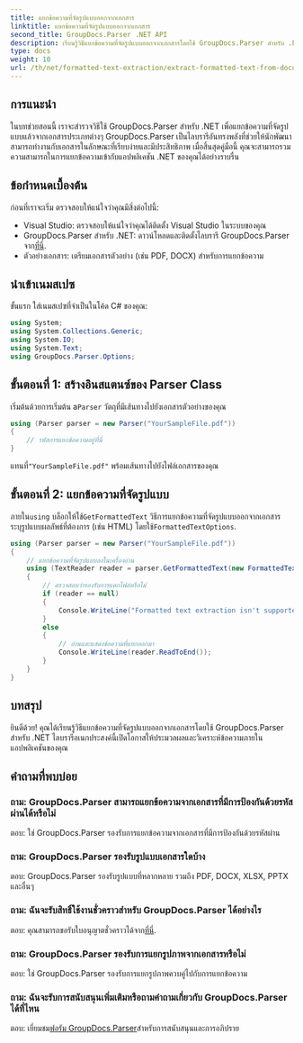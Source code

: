 ```yaml
---
title: แยกข้อความที่จัดรูปแบบออกจากเอกสาร
linktitle: แยกข้อความที่จัดรูปแบบออกจากเอกสาร
second_title: GroupDocs.Parser .NET API
description: เรียนรู้วิธีแยกข้อความที่จัดรูปแบบออกจากเอกสารโดยใช้ GroupDocs.Parser สำหรับ .NET การแยกข้อความที่ง่ายและมีประสิทธิภาพสำหรับแอปพลิเคชันของคุณ
type: docs
weight: 10
url: /th/net/formatted-text-extraction/extract-formatted-text-from-document/
---
```

## การแนะนำ
ในบทช่วยสอนนี้ เราจะสำรวจวิธีใช้ GroupDocs.Parser สำหรับ .NET เพื่อแยกข้อความที่จัดรูปแบบแล้วจากเอกสารประเภทต่างๆ GroupDocs.Parser เป็นไลบรารีอันทรงพลังที่ช่วยให้นักพัฒนาสามารถทำงานกับเอกสารในลักษณะที่เรียบง่ายและมีประสิทธิภาพ เมื่อสิ้นสุดคู่มือนี้ คุณจะสามารถรวมความสามารถในการแยกข้อความเข้ากับแอปพลิเคชัน .NET ของคุณได้อย่างราบรื่น
## ข้อกำหนดเบื้องต้น
ก่อนที่เราจะเริ่ม ตรวจสอบให้แน่ใจว่าคุณมีสิ่งต่อไปนี้:
- Visual Studio: ตรวจสอบให้แน่ใจว่าคุณได้ติดตั้ง Visual Studio ในระบบของคุณ
-  GroupDocs.Parser สำหรับ .NET: ดาวน์โหลดและติดตั้งไลบรารี GroupDocs.Parser จาก[ที่นี่](https://releases.groupdocs.com/parser/net/).
- ตัวอย่างเอกสาร: เตรียมเอกสารตัวอย่าง (เช่น PDF, DOCX) สำหรับการแยกข้อความ
## นำเข้าเนมสเปซ
ขั้นแรก ใส่เนมสเปซที่จำเป็นในโค้ด C# ของคุณ:
```csharp
using System;
using System.Collections.Generic;
using System.IO;
using System.Text;
using GroupDocs.Parser.Options;
```
## ขั้นตอนที่ 1: สร้างอินสแตนซ์ของ Parser Class
 เริ่มต้นด้วยการเริ่มต้น a`Parser` วัตถุที่มีเส้นทางไปยังเอกสารตัวอย่างของคุณ
```csharp
using (Parser parser = new Parser("YourSampleFile.pdf"))
{
    // รหัสการแยกข้อความอยู่ที่นี่
}
```
 แทนที่`"YourSampleFile.pdf"` พร้อมเส้นทางไปยังไฟล์เอกสารของคุณ

## ขั้นตอนที่ 2: แยกข้อความที่จัดรูปแบบ
 ภายใน`using` บล็อกให้ใช้`GetFormattedText` วิธีการแยกข้อความที่จัดรูปแบบออกจากเอกสาร ระบุรูปแบบผลลัพธ์ที่ต้องการ (เช่น HTML) โดยใช้`FormattedTextOptions`.
```csharp
using (Parser parser = new Parser("YourSampleFile.pdf"))
{
    // แยกข้อความที่จัดรูปแบบลงในเครื่องอ่าน
    using (TextReader reader = parser.GetFormattedText(new FormattedTextOptions(FormattedTextMode.Html)))
    {
        // ตรวจสอบว่ารองรับการแตกไฟล์หรือไม่
        if (reader == null)
        {
            Console.WriteLine("Formatted text extraction isn't supported.");
        }
        else
        {
            // อ่านและแสดงข้อความที่แยกออกมา
            Console.WriteLine(reader.ReadToEnd());
        }
    }
}
```

## บทสรุป
ยินดีด้วย! คุณได้เรียนรู้วิธีแยกข้อความที่จัดรูปแบบออกจากเอกสารโดยใช้ GroupDocs.Parser สำหรับ .NET ไลบรารีอเนกประสงค์นี้เปิดโอกาสให้ประมวลผลและวิเคราะห์ข้อความภายในแอปพลิเคชันของคุณ

## คำถามที่พบบ่อย
### ถาม: GroupDocs.Parser สามารถแยกข้อความจากเอกสารที่มีการป้องกันด้วยรหัสผ่านได้หรือไม่
ตอบ: ใช่ GroupDocs.Parser รองรับการแยกข้อความจากเอกสารที่มีการป้องกันด้วยรหัสผ่าน
### ถาม: GroupDocs.Parser รองรับรูปแบบเอกสารใดบ้าง
ตอบ: GroupDocs.Parser รองรับรูปแบบที่หลากหลาย รวมถึง PDF, DOCX, XLSX, PPTX และอื่นๆ
### ถาม: ฉันจะรับสิทธิ์ใช้งานชั่วคราวสำหรับ GroupDocs.Parser ได้อย่างไร
 ตอบ: คุณสามารถขอรับใบอนุญาตชั่วคราวได้จาก[ที่นี่](https://purchase.groupdocs.com/temporary-license/).
### ถาม: GroupDocs.Parser รองรับการแยกรูปภาพจากเอกสารหรือไม่
ตอบ: ใช่ GroupDocs.Parser รองรับการแยกรูปภาพควบคู่ไปกับการแยกข้อความ
### ถาม: ฉันจะรับการสนับสนุนเพิ่มเติมหรือถามคำถามเกี่ยวกับ GroupDocs.Parser ได้ที่ไหน
 ตอบ: เยี่ยมชม[ฟอรัม GroupDocs.Parser](https://forum.groupdocs.com/c/parser/17)สำหรับการสนับสนุนและการอภิปราย